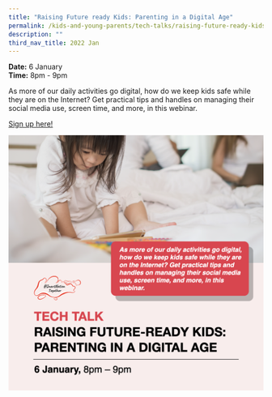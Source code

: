 ```yaml
---
title: "Raising Future ready Kids: Parenting in a Digital Age"
permalink: /kids-and-young-parents/tech-talks/raising-future-ready-kids
description: ""
third_nav_title: 2022 Jan
---
```


**Date:** 6 January
<br> **Time:** 8pm - 9pm

As more of our daily activities go digital, how do we keep kids safe while they are on the Internet? Get practical tips and handles on managing their social media use, screen time, and more, in this webinar. 

[Sign up here!](https://go.gov.sg/kypparenting-jan22)

![Parenting workshop](/images/06-Jan-kids.png)